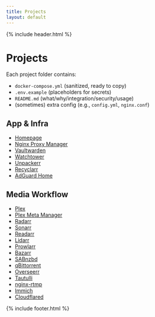 ```yaml
---
title: Projects
layout: default
---
```


{% include header.html %}

# Projects

Each project folder contains:
- `docker-compose.yml` (sanitized, ready to copy)
- `.env.example` (placeholders for secrets)
- `README.md` (what/why/integration/security/usage)
- (sometimes) extra config (e.g., `config.yml`, `nginx.conf`)

## App & Infra
- [Homepage](./homepage/)
- [Nginx Proxy Manager](./nginx-proxy-manager/)
- [Vaultwarden](./vaultwarden/)
- [Watchtower](./watchtower/)
- [Unpackerr](./unpackerr/)
- [Recyclarr](./recyclarr/)
- [AdGuard Home](./adguardhome/)
## Media Workflow
- [Plex](./plex/)
- [Plex Meta Manager](./plex-meta-manager/)
- [Radarr](./radarr/)
- [Sonarr](./sonarr/)
- [Readarr](./readarr/)
- [Lidarr](./lidarr/)
- [Prowlarr](./prowlarr/)
- [Bazarr](./bazarr/)
- [SABnzbd](./sabnzbd/)
- [qBittorrent](./qbittorrent/)
- [Overseerr](./overseerr/)
- [Tautulli](./tautulli/)
- [nginx-rtmp](./nginx-rtmp/)
- [Immich](./immich/)
- [Cloudflared](./cloudflared/)

{% include footer.html %}
